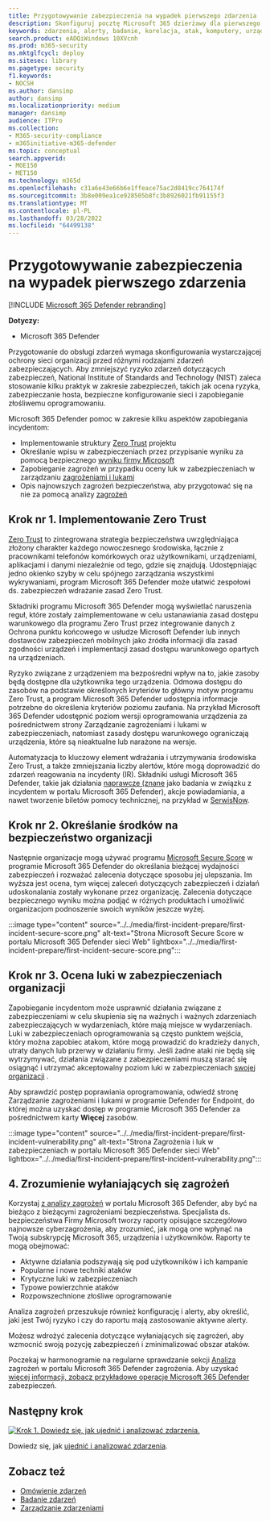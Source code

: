 ```yaml
---
title: Przygotowywanie zabezpieczenia na wypadek pierwszego zdarzenia
description: Skonfiguruj pocztę Microsoft 365 dzierżawy dla pierwszego zdarzenia w programie Microsoft 365 Defender.
keywords: zdarzenia, alerty, badanie, korelacja, atak, komputery, urządzenia, użytkownicy, tożsamości, tożsamość, skrzynka pocztowa, poczta e-mail, 365, microsoft, m365
search.product: eADQiWindows 10XVcnh
ms.prod: m365-security
ms.mktglfcycl: deploy
ms.sitesec: library
ms.pagetype: security
f1.keywords:
- NOCSH
ms.author: dansimp
author: dansimp
ms.localizationpriority: medium
manager: dansimp
audience: ITPro
ms.collection:
- M365-security-compliance
- m365initiative-m365-defender
ms.topic: conceptual
search.appverid:
- MOE150
- MET150
ms.technology: m365d
ms.openlocfilehash: c31a6e43e66b6e1ffeace75ac2d8419cc764174f
ms.sourcegitcommit: 3b8e009ea1ce928505b8fc3b8926021fb91155f3
ms.translationtype: MT
ms.contentlocale: pl-PL
ms.lasthandoff: 03/28/2022
ms.locfileid: "64499138"
---
```

# <a name="prepare-your-security-posture-for-your-first-incident"></a>Przygotowywanie zabezpieczenia na wypadek pierwszego zdarzenia

[!INCLUDE [Microsoft 365 Defender rebranding](../includes/microsoft-defender.md)]

**Dotyczy:**
- Microsoft 365 Defender

Przygotowanie do obsługi zdarzeń wymaga skonfigurowania wystarczającej ochrony sieci organizacji przed różnymi rodzajami zdarzeń zabezpieczających. Aby zmniejszyć ryzyko zdarzeń dotyczących zabezpieczeń, National Institute of Standards and Technology (NIST) zaleca stosowanie kilku praktyk w zakresie zabezpieczeń, takich jak ocena ryzyka, zabezpieczanie hosta, bezpieczne konfigurowanie sieci i zapobieganie złośliwemu oprogramowaniu. 

Microsoft 365 Defender pomoc w zakresie kilku aspektów zapobiegania incydentom: 

- Implementowanie struktury [Zero Trust](/security/zero-trust/) projektu
- Określanie wpisu w zabezpieczeniach przez przypisanie wyniku za pomocą bezpiecznego [wyniku firmy Microsoft](microsoft-secure-score.md)
- Zapobieganie zagrożeń w przypadku oceny luk w zabezpieczeniach w zarządzaniu [zagrożeniami i lukami](../defender-endpoint/next-gen-threat-and-vuln-mgt.md)
- Opis najnowszych zagrożeń bezpieczeństwa, aby przygotować się na nie za pomocą analizy [zagrożeń](threat-analytics.md)

## <a name="step-1-implement-zero-trust"></a>Krok nr 1. Implementowanie Zero Trust

[Zero Trust](/security/zero-trust/) to zintegrowana strategia bezpieczeństwa uwzględniająca złożony charakter każdego nowoczesnego środowiska, łącznie z pracownikami telefonów komórkowych oraz użytkownikami, urządzeniami, aplikacjami i danymi niezależnie od tego, gdzie się znajdują. Udostępniając jedno okienko szyby w celu spójnego zarządzania wszystkimi wykrywaniami, program Microsoft 365 Defender może ułatwić zespołowi ds. zabezpieczeń wdrażanie zasad Zero Trust.[](/security/zero-trust/#guiding-principles-of-zero-trust) 

Składniki programu Microsoft 365 Defender mogą wyświetlać naruszenia reguł, które zostały zaimplementowane w celu ustanawiania zasad dostępu warunkowego dla programu Zero Trust przez integrowanie danych z Ochrona punktu końcowego w usłudze Microsoft Defender  lub innych dostawców zabezpieczeń mobilnych jako źródła informacji dla zasad zgodności urządzeń i implementacji zasad dostępu warunkowego opartych na urządzeniach. 

Ryzyko związane z urządzeniem ma bezpośredni wpływ na to, jakie zasoby będą dostępne dla użytkownika tego urządzenia. Odmowa dostępu do zasobów na podstawie określonych kryteriów to główny motyw programu Zero Trust, a program Microsoft 365 Defender udostępnia informacje potrzebne do określenia kryteriów poziomu zaufania. Na przykład Microsoft 365 Defender udostępnić poziom wersji oprogramowania urządzenia za pośrednictwem strony Zarządzanie zagrożeniami i lukami w zabezpieczeniach, natomiast zasady dostępu warunkowego ograniczają urządzenia, które są nieaktualne lub narażone na wersje.

Automatyzacja to kluczowy element wdrażania i utrzymywania środowiska Zero Trust, a także zmniejszania liczby alertów, które mogą doprowadzić do zdarzeń reagowania na incydenty (IR). Składniki usługi Microsoft 365 Defender, takie jak działania [naprawcze (znane](m365d-autoir.md) jako badania w związku z incydentem w portalu Microsoft 365 Defender), akcje powiadamiania, a nawet tworzenie biletów pomocy technicznej, na przykład w [SerwisNow](https://microsoft.service-now.com/sp/).

## <a name="step-2-determine-your-organizations-security-posture"></a>Krok nr 2. Określanie środków na bezpieczeństwo organizacji

Następnie organizacje mogą używać programu [Microsoft Secure Score](microsoft-secure-score.md) w programie Microsoft 365 Defender do określania bieżącej wydajności zabezpieczeń i rozważać zalecenia dotyczące sposobu jej ulepszania. Im wyższa jest ocena, tym więcej zaleceń dotyczących zabezpieczeń i działań udoskonalania zostały wykonane przez organizację. Zalecenia dotyczące bezpiecznego wyniku można podjąć w różnych produktach i umożliwić organizacjom podnoszenie swoich wyników jeszcze wyżej. 

:::image type="content" source="../../media/first-incident-prepare/first-incident-secure-score.png" alt-text="Strona Microsoft Secure Score w portalu Microsoft 365 Defender sieci Web" lightbox="../../media/first-incident-prepare/first-incident-secure-score.png":::
 
## <a name="step-3-assess-your-organizations-vulnerability-exposure"></a>Krok nr 3. Ocena luki w zabezpieczeniach organizacji

Zapobieganie incydentom może usprawnić działania związane z zabezpieczeniami w celu skupienia się na ważnych i ważnych zdarzeniach zabezpieczających w wydarzeniach, które mają miejsce w wydarzeniach. Luki w zabezpieczeniach oprogramowania są często punktem wejścia, który można zapobiec atakom, które mogą prowadzić do kradzieży danych, utraty danych lub przerwy w działaniu firmy. Jeśli żadne ataki nie będą się wytrzymywać, działania związane z zabezpieczeniami muszą starać się osiągnąć i utrzymać akceptowalny poziom luki w zabezpieczeniach [swojej organizacji](../defender-endpoint/tvm-exposure-score.md) .

Aby sprawdzić postęp poprawiania oprogramowania, odwiedź stronę Zarządzanie [](../defender-endpoint/next-gen-threat-and-vuln-mgt.md) zagrożeniami i lukami w programie Defender for Endpoint, do której można uzyskać dostęp w programie Microsoft 365 Defender za pośrednictwem karty **Więcej** zasobów.

:::image type="content" source="../../media/first-incident-prepare/first-incident-vulnerability.png" alt-text="Strona Zagrożenia i luk w zabezpieczeniach w portalu Microsoft 365 Defender sieci Web" lightbox="../../media/first-incident-prepare/first-incident-vulnerability.png"::: 
 
## <a name="4-understand-emerging-threats"></a>4. Zrozumienie wyłaniających się zagrożeń

Korzystaj [z analizy zagrożeń](threat-analytics.md) w portalu Microsoft 365 Defender, aby być na bieżąco z bieżącymi zagrożeniami bezpieczeństwa. Specjalista ds. bezpieczeństwa Firmy Microsoft tworzy raporty opisujące szczegółowo najnowsze cyberzagrożenia, aby zrozumieć, jak mogą one wpłynąć na Twoją subskrypcję Microsoft 365, urządzenia i użytkowników. Raporty te mogą obejmować:

- Aktywne działania podszywają się pod użytkowników i ich kampanie
- Popularne i nowe techniki ataków
- Krytyczne luki w zabezpieczeniach
- Typowe powierzchnie ataków
- Rozpowszechnione złośliwe oprogramowanie

Analiza zagrożeń przeszukuje również konfigurację i alerty, aby określić, jaki jest Twój ryzyko i czy do raportu mają zastosowanie aktywne alerty.

Możesz wdrożyć zalecenia dotyczące wyłaniających się zagrożeń, aby wzmocnić swoją pozycję zabezpieczeń i zminimalizować obszar ataków.

Poczekaj w harmonogramie na regularne sprawdzanie sekcji [Analiza](threat-analytics.md) zagrożeń w portalu Microsoft 365 Defender zagrożenia. Aby uzyskać [więcej informacji, zobacz przykładowe operacje Microsoft 365 Defender](incidents-overview.md#example-security-operations-for-microsoft-365-defender) zabezpieczeń.

## <a name="next-step"></a>Następny krok

[![Krok 1. Dowiedz się, jak ujednić i analizować zdarzenia.](../../media/first-incident-overview/first-incident-path-step1.png)](first-incident-analyze.md)

Dowiedz się, jak [ujednić i analizować zdarzenia](first-incident-analyze.md).

## <a name="see-also"></a>Zobacz też

- [Omówienie zdarzeń](incidents-overview.md)
- [Badanie zdarzeń](investigate-incidents.md)
- [Zarządzanie zdarzeniami](manage-incidents.md)
